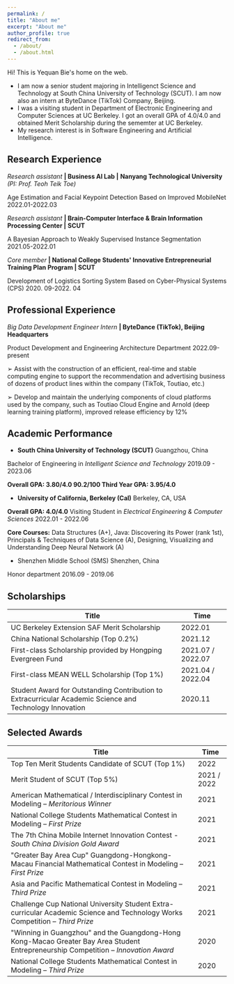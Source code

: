 ```yaml
---
permalink: /
title: "About me"
excerpt: "About me"
author_profile: true
redirect_from: 
  - /about/
  - /about.html
---
```




Hi! This is Yequan Bie's home on the web.



- I am now a senior student majoring in Intelligenct Science and Technology at South China University  of Technology (SCUT). I am now also an intern at ByteDance (TikTok) Company, Beijing. 
- I was a visiting student in Department of Electronic Engineering and Computer Sciences at UC Berkeley. I got an overall GPA of 4.0/4.0 and obtained Merit Scholarship during the sememter at UC Berkeley.
- My research interest is in Software Engineering and Artificial Intelligence.



## Research Experience

*Research assistant* **| Business AI Lab |** **Nanyang Technological University** *(PI: Prof. Teoh Teik Toe)*

Age Estimation and Facial Keypoint Detection Based on Improved MobileNet            2022.01-2022.03



*Research assistant* **| Brain-Computer Interface & Brain Information Processing Center |** **SCUT**

A Bayesian Approach to Weakly Supervised Instance Segmentation 						    2021.05-2022.01



*Core member* **| National College Students' Innovative Entrepreneurial Training Plan Program | SCUT**

Development of Logistics Sorting System Based on Cyber-Physical Systems (CPS)     2020. 09-2022. 04 



## Professional Experience

*Big Data Development Engineer Intern* **| ByteDance (TikTok), Beijing Headquarters**

Product Development and Engineering Architecture Department                                  2022.09-present

➢ Assist with the construction of an efficient, real-time and stable computing engine to support the recommendation and advertising business of dozens of product lines within the company (TikTok, Toutiao, etc.)

➢ Develop and maintain the underlying components of cloud platforms used by the company, such as Toutiao Cloud Engine and Arnold (deep learning training platform), improved release efficiency by 12%



## Academic Performance

- **South China University of Technology (SCUT)**  Guangzhou, China

Bachelor of Engineering in *Intelligent Science and Technology*  2019.09 - 2023.06

**Overall GPA: 3.80/4.0   90.2/100    Third Year GPA: 3.95/4.0** 



- **University of California, Berkeley (Cal)**  Berkeley, CA, USA 

**Overall GPA: 4.0/4.0** Visiting Student in *Electrical Engineering & Computer Sciences*    2022.01 - 2022.06

**Core Courses:** Data Structures (A+), Java: Discovering its Power (rank 1st), Principals & Techniques of Data Science (A),  Designing, Visualizing and Understanding Deep Neural Network (A) 



- Shenzhen Middle School (SMS)  Shenzhen, China

Honor department     2016.09 - 2019.06





## Scholarships

| Title                                                        | Time              |
| ------------------------------------------------------------ | ----------------- |
| UC Berkeley Extension SAF Merit Scholarship                  | 2022.01           |
| China National Scholarship (Top 0.2%)                        | 2021.12           |
| First-class Scholarship provided by Hongping Evergreen Fund  | 2021.07 / 2022.07 |
| First-class MEAN WELL Scholarship (Top 1%)                   | 2021.04 / 2022.04 |
| Student Award for Outstanding Contribution to Extracurricular Academic Science and Technology Innovation | 2020.11           |



## Selected Awards

| Title                                                        | Time        |
| ------------------------------------------------------------ | ----------- |
| Top Ten Merit Students Candidate of SCUT (Top 1%)            | 2022        |
| Merit Student of SCUT (Top 5%)                               | 2021 / 2022 |
| American Mathematical / Interdisciplinary Contest in Modeling – *Meritorious Winner* | 2021        |
| National College Students Mathematical Contest in Modeling – *First Prize* | 2021        |
| The 7th China Mobile Internet Innovation Contest - *South China Division Gold Award* | 2021        |
| "Greater Bay Area Cup" Guangdong-Hongkong-Macau Financial Mathematical Contest in Modeling – *First Prize* | 2021        |
| Asia and Pacific Mathematical Contest in Modeling – *Third Prize* | 2021        |
| Challenge Cup National University Student Extra-curricular Academic Science and Technology Works Competition – *Third Prize* | 2021        |
| "Winning in Guangzhou" and the Guangdong-Hong Kong-Macao Greater Bay Area Student Entrepreneurship Competition – *Innovation Award* | 2020        |
| National College Students Mathematical Contest in Modeling – *Third Prize* | 2020        |

